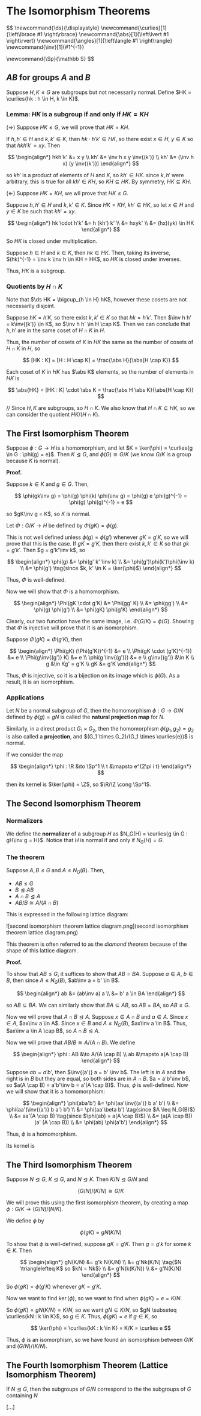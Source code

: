 # The Isomorphism Theorems

$$
\newcommand{\ds}{\displaystyle}
\newcommand{\curlies}[1]{\left\lbrace #1 \right\rbrace}
\newcommand{\abs}[1]{\left\lvert #1 \right\rvert}
\newcommand{\angles}[1]{\left\langle #1 \right\rangle}
\newcommand{\inv}[1]{#1^{-1}}

\newcommand{\Sp}{\mathbb S}
$$

## $AB$ for groups $A$ and $B$

Suppose $H, K \leq G$ are subgroups but not necessarily normal. Define $HK = \curlies{hk : h \in H, k \in K}$.

### Lemma: $HK$ is a subgroup if and only if $HK = KH$

($\Rightarrow$) Suppose $HK \leq G$, we will prove that $HK = KH$.

If $h, h' \in H$ and $k, k' \in K$, then $hk \cdot h'k' \in HK$, so there exist $x \in H$, $y \in K$ so that $hkh'k' = xy$. Then

$$
\begin{align*}
hkh'k' &= x y \\
kh' &= \inv h x y \inv{(k')} \\
kh' &= (\inv h x) (y \inv{(k')})
\end{align*}
$$

so $kh'$ is a product of elements of $H$ and $K$, so $kh' \in HK$. since $k, h'$ were arbitrary, this is true for all $kh' \in KH$, so $KH \subseteq HK$. By symmetry, $HK \subseteq KH$.

($\Leftarrow$) Suppose $HK = KH$, we wll prove that $HK \leq G$.

Suppose $h, h' \in H$ and $k, k' \in K$. Since $HK = KH$, $kh' \in HK$, so let $x \in H$ and $y \in K$ be such that $kh' = xy$.

$$
\begin{align*}
hk \cdot h'k' &= h (kh') k' \\
&= hxyk' \\
&= (hx)(yk) \in HK
\end{align*}
$$

So $HK$ is closed under multiplication.

Suppose $h \in H$ and $k \in K$, then $hk \in HK$. Then, taking its inverse, $(hk)^{-1} = \inv k \inv h \in KH = HK$, so $HK$ is closed under inverses.

Thus, $HK$ is a subgroup.

### Quotients by $H \cap K$

Note that $\ds HK = \bigcup_{h \in H} hK$, however these cosets are not necessarily disjoint.

Suppose $hK = h'K$, so there exist $k, k' \in K$ so that $hk = h'k'$. Then $\inv h h' = k\inv{(k')} \in K$, so $\inv h h' \in H \cap K$. Then we can conclude that $h, h'$ are in the same coset of $H \cap K$ in $H$.

Thus, the number of cosets of $K$ in $HK$ the same as the number of cosets of $H \cap K$ in $H$, so 

$$
[HK : K] = [H : H \cap K] = \frac{\abs H}{\abs{H \cap K}}
$$

Each coset of $K$ in $HK$ has $\abs K$ elements, so the number of elements in $HK$ is

$$
\abs{HK} = [HK : K] \cdot \abs K = \frac{\abs H \abs K}{\abs{H \cap K}}
$$


// Since $H, K$ are subgroups, so $H \cap K$. We also know that $H \cap K \subseteq HK$, so we can consider the quotient $HK / (H \cap K)$.

## The First Isomorphism Theorem

Suppose $\phi : G \to H$ is a homomorphism, and let $K = \ker(\phi) = \curlies{g \in G : \phi(g) = e}$. Then $K \trianglelefteq G$, and $\phi(G) \cong G/K$ (we know $G/K$ is a group because $K$ is normal).

**Proof.**

Suppose $k \in K$ and $g \in G$. Then,

$$
\phi(gk\inv g) = \phi(g) \phi(k) \phi(\inv g) = \phi(g) e \phi(g)^{-1} = \phi(g) \phi(g)^{-1} = e
$$

so $gK\inv g = K$, so $K$ is normal.

Let $\Phi : G/K \to H$ be defined by $\Phi(gK) = \phi(g)$.

This is not well defined unless $\phi(g) = \phi(g')$ whenever $gK = g'K$, so we will prove that this is the case. If $gK = g'K$, then there exist $k, k' \in K$ so that $gk = g'k'$. Then $g = g'k'\inv k$, so

$$
\begin{align*}
\phi(g) &= \phi(g' k' \inv k) \\
&= \phi(g')\phi(k')\phi(\inv k) \\
&= \phi(g') \tag{since $k, k' \in K = \ker(\phi)$}
\end{align*}
$$

Thus, $\Phi$ is well-defined.

Now we will show that $\Phi$ is a homomorphism.

$$
\begin{align*}
\Phi(gK \cdot g'K) &= \Phi(gg' K) \\
&= \phi(gg') \\
&= \phi(g) \phi(g') \\
&= \phi(gK) \phi(g'K)
\end{align*}
$$

Clearly,  our two function have the same image, i.e. $\Phi(G/K) = \phi(G)$. Showing that $\Phi$ is injective will prove that it is an isomorphism.

Suppose $\Phi(gK) = \Phi(g'K)$, then

$$
\begin{align*}
\Phi(gK) (\Phi(g'K))^{-1} &= e \\
\Phi(gK \cdot (g'K)^{-1}) &= e \\
\Phi(g\inv{(g')} K) &= e \\
\phi(g \inv{(g')}) &= e \\
g\inv{(g')} &\in K \\
g &\in Kg' = g'K \\
gK &= g'K
\end{align*}
$$

Thus, $\Phi$ is injective, so it is a bijection on its image which is $\phi(G)$. As a result, it is an isomorphism.

### Applications

Let $N$ be a normal subgroup of $G$, then the homomorphism $\phi : G \to G/N$ defined by $\phi(g) = gN$ is called the **natural projection map** for $N$.

Similarly, in a direct product $G_1 \times G_2$, then the homomorphism $\phi(g_1, g_2) = g_2$ is also called a **projection**, and $(G_1 \times G_2)/(G_1 \times \curlies{e})$ is normal.

If we consider the map

$$
\begin{align*}
\phi : \R &\to \Sp^1 \\
t &\mapsto e^{2\pi i t}
\end{align*}
$$

then its kernel is $\ker(\phi) = \Z$, so $\R/\Z \cong \Sp^1$.

## The Second Isomorphism Theorem

### Normalizers

We define the **normalizer** of a subgroup $H$ as $N_G(H) = \curlies{g \in G : gH\inv g = H}$. Notice that $H$ is normal if and only if $N_G(H) = G$.

### The theorem

Suppose $A, B \leq G$ and $A \leq N_G(B)$. Then,

- $AB \leq G$
- $B \trianglelefteq AB$
- $A \cap B \trianglelefteq A$
- $AB/B \cong A/(A \cap B)$

This is expressed in the following lattice diagram:

![second isomorphism theorem lattice diagram.png](second isomorphism theorem lattice diagram.png)

This theorem is often referred to as the *diamond theorem* because of the shape of this lattice diagram.

**Proof.**

To show that $AB \leq G$, it suffices to show that $AB = BA$. Suppose $a \in A$, $b \in B$, then since $A \leq N_G(B)$, $ab\inv a = b' \in B$.

$$
\begin{align*}
ab &= (ab\inv a) a \\
&= b' a \in BA
\end{align*}
$$

so $AB \subseteq BA$. We can similarly show that $BA \subseteq AB$, so $AB = BA$, so $AB \leq G$.

Now we will prove that $A \cap B \trianglelefteq A$. Suppose $x \in A \cap B$ and $a \in A$. Since $x \in A$, $ax\inv a \in A$. Since $x \in B$ and $A \leq N_G(B)$, $ax\inv a \in B$. Thus, $ax\inv a \in A \cap B$, so $A \cap B \trianglelefteq A$.

Now we will prove that $AB / B \cong A / (A \cap B)$. We define

$$
\begin{align*}
\phi : AB &\to A/(A \cap B) \\
ab &\mapsto a(A \cap B)
\end{align*}
$$

Suppose $ab = a'b'$, then $\inv{(a')} a = b' \inv b$. The left is in $A$ and the right is in $B$ but they are equal, so both sides are in $A \cap B$. $a = a'b'\inv b$, so $a(A \cap B) = a'b'\inv b = a'(A \cap B)$. Thus, $\phi$ is well-defined. Now we will show that it is a homomorphism:

$$
\begin{align*}
\phi(aba'b') &= \phi(aa'\inv{(a')} b a' b') \\
&= \phi(aa'(\inv{(a')} b a') b') \\
&= \phi(aa'\beta b') \tag{since $A \leq N_G(B)$} \\
&= aa'(A \cap B) \tag{since $\phi(ab) = a(A \cap B)$} \\
&= (a(A \cap B))(a' (A \cap B)) \\
&= \phi(ab) \phi(a'b')
\end{align*}
$$

Thus, $\phi$ is a homomorphism.

Its kernel is

## The Third Isomorphism Theorem

Suppose $N \trianglelefteq G$, $K \trianglelefteq G$, and $N \trianglelefteq K$. Then $K/N \trianglelefteq G/N$ and

$$
(G/N)/(K/N) \cong G/K
$$

We will prove this using the first isomorphism theorem, by creating a map $\phi : G/K \to (G/N)/(N/K)$.

We define $\phi$ by

$$
\phi(gK) = gN(K/N)
$$

To show that $\phi$ is well-defined, suppose $gK = g'K$. Then $g = g'k$ for some $k \in K$. Then

$$
\begin{align*}
gN(K/N) &= g'k N(K/N) \\
&= g'Nk(K/N) \tag{$N \trianglelefteq K$ so $kN = Nk$} \\
&= g'N(k(K/N)) \\
&= g'N(K/N)
\end{align*}
$$

So $\phi(gK) = \phi(g'K)$ whenever $gK = g'K$.

Now we want to find $\ker(\phi)$, so we want to find when $\phi(gK) = e = K/N$.

So $\phi(gK) = gN(K/N) = K/N$, so we want $gN \subseteq K/N$, so $gN \subseteq \curlies{kN : k \in K}$, so $g \in K$. Thus, $\phi(gK) = e$ if $g \in K$, so

$$
\ker(\phi) = \curlies{kK : k \in K} = K/K = \curlies e
$$

Thus, $\phi$ is an isomorphism, so we have found an isomorphism between $G/K$ and $(G/N)/(K/N)$.

## The Fourth Isomorphism Theorem (Lattice Isomorphism Theorem)

If $N \trianglelefteq G$, then the subgroups of $G/N$ correspond to the the subgroups of $G$ containing $N$

[...]
